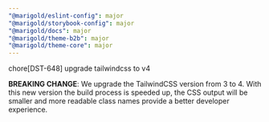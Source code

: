 ```yaml
---
"@marigold/eslint-config": major
"@marigold/storybook-config": major
"@marigold/docs": major
"@marigold/theme-b2b": major
"@marigold/theme-core": major
---
```


chore[DST-648] upgrade tailwindcss to v4

**BREAKING CHANGE**: We upgrade the TailwindCSS version from 3 to 4.
With this new version the build process is speeded up, the CSS output will be smaller and more readable class names provide a better developer experience.
